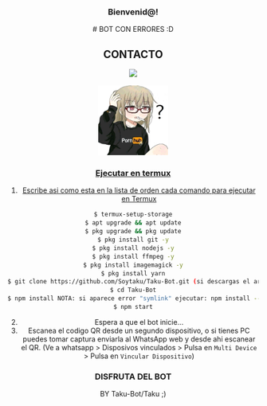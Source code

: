 <div align="center"><h3> Bienvenid@! </h3>
# BOT CON ERRORES :D

## CONTACTO
<a href="https://wa.me/5493772642151?text=Wenas...+me+ayudas+con+el+bot+multidevice+:)"><img src="https://img.shields.io/badge/WhatsApp-25D366?style=for-the-badge&logo=whatsapp&logoColor=white" />


<p align="center">
<img src="./media/pornhub.jpg" width="140" height="140"/>
<p align="center">

### Ejecutar en termux
1. Escribe asi como esta en la lista de orden cada comando para ejecutar en Termux
```sh
$ termux-setup-storage
$ apt upgrade && apt update
$ pkg upgrade && pkg update
$ pkg install git -y
$ pkg install nodejs -y
$ pkg install ffmpeg -y
$ pkg install imagemagick -y
$ pkg install yarn
$ git clone https://github.com/Soytaku/Taku-Bot.git (si descargas el archivo zip: cd storage)
$ cd Taku-Bot
$ npm install NOTA: si aparece error "symlink" ejecutar: npm install --no-bin-links
$ npm start
```
2. Espera a que el bot inicie...
3. Escanea el codigo QR desde un segundo dispositivo, o si tienes PC puedes tomar captura enviarla al WhatsApp web y desde ahi escanear el QR. (Ve a whatsapp > Disposivos vinculados > Pulsa en `Multi Device` > Pulsa en `Vincular Dispositivo`)

### DISFRUTA DEL BOT 
BY Taku-Bot/Taku ;)
